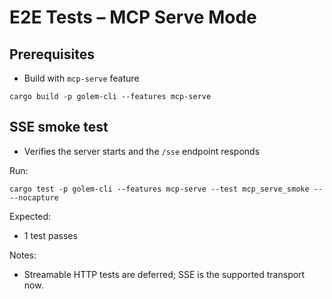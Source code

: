 # E2E Tests – MCP Serve Mode

## Prerequisites
- Build with `mcp-serve` feature

```
cargo build -p golem-cli --features mcp-serve
```

## SSE smoke test
- Verifies the server starts and the `/sse` endpoint responds

Run:
```
cargo test -p golem-cli --features mcp-serve --test mcp_serve_smoke -- --nocapture
```

Expected:
- 1 test passes

Notes:
- Streamable HTTP tests are deferred; SSE is the supported transport now. 